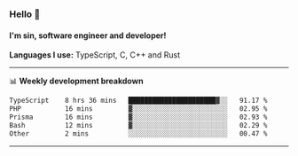### Hello 👋
#### I'm sin, software engineer and developer!

**Languages I use:** TypeScript, C, C++ and Rust

---
📊 **Weekly development breakdown**

<!--START_SECTION:waka-->

```txt
TypeScript    8 hrs 36 mins   ██████████████████████▓░░   91.17 %
PHP           16 mins         ▓░░░░░░░░░░░░░░░░░░░░░░░░   02.95 %
Prisma        16 mins         ▓░░░░░░░░░░░░░░░░░░░░░░░░   02.93 %
Bash          12 mins         ▓░░░░░░░░░░░░░░░░░░░░░░░░   02.29 %
Other         2 mins          ░░░░░░░░░░░░░░░░░░░░░░░░░   00.47 %
```

<!--END_SECTION:waka-->

---

